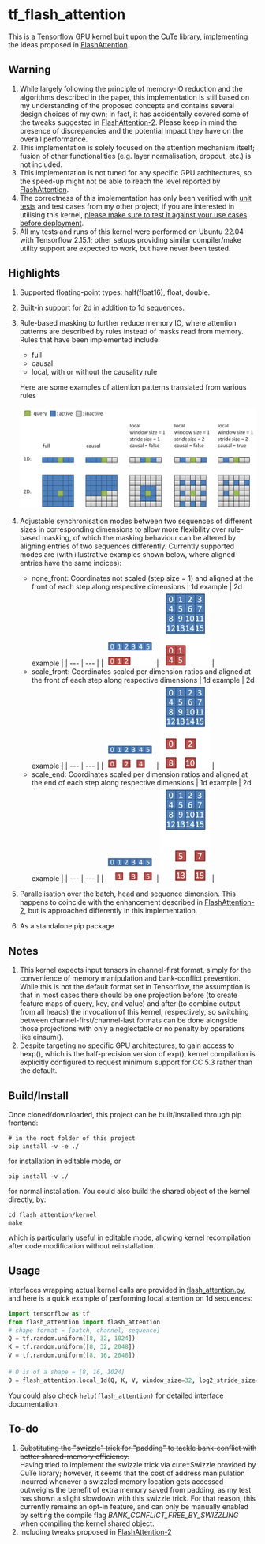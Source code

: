 # tf_flash_attention
This is a [Tensorflow](https://www.tensorflow.org/) GPU kernel built upon the [CuTe](https://github.com/NVIDIA/cutlass/blob/main/media/docs/cpp/cute/00_quickstart.md) library, implementing the ideas proposed in [FlashAttention](https://arxiv.org/abs/2205.14135).

## Warning
1. While largely following the principle of memory-IO reduction and the algorithms described in the paper, this implementation is still based on my understanding of the proposed concepts and contains several design choices of my own; in fact, it has accidentally covered some of the tweaks suggested in [FlashAttention-2](https://arxiv.org/abs/2307.08691).  Please keep in mind the presence of discrepancies and the potential impact they have on the overall performance.
2. This implementation is solely focused on the attention mechanism itself; fusion of other functionalities (e.g. layer normalisation, dropout, etc.) is not included.
3. This implementation is not tuned for any specific GPU architectures, so the speed-up might not be able to reach the level reported by [FlashAttention](https://arxiv.org/abs/2205.14135).
4. The correctness of this implementation has only been verified with [unit tests](flash_attention/tests) and test cases from my other project; if you are interested in utilising this kernel, <ins>please make sure to test it against your use cases before deployment</ins>.
5. All my tests and runs of this kernel were performed on Ubuntu 22.04 with Tensorflow 2.15.1; other setups providing similar compiler/make utility support are expected to work, but have never been tested.

## Highlights
1. Supported floating-point types: half(float16), float, double.
1. Built-in support for 2d in addition to 1d sequences.
2. Rule-based masking to further reduce memory IO, where attention patterns are described by rules instead of masks read from memory. Rules that have been implemented include:
   * full      
   * causal      
   * local, with or without the causality rule
   
   Here are some examples of attention patterns translated from various rules \
   \
   <img src="images/masking_rule_examples.jpg" alt="masking rule examples" width="800"/>
3. Adjustable synchronisation modes between two sequences of different sizes in corresponding dimensions to allow more flexibility over rule-based masking, of which the masking behaviour can be altered by aligning entries of two sequences differently. Currently supported modes are (with illustrative examples shown below, where aligned entries have the same indices):
   * none_front: Coordinates not scaled (step size = 1) and aligned at the front of each step along respective dimensions
      | 1d example | 2d example |
      | --- | --- |
      | <img src="images/none_front_1d.jpg" alt="two 1d sequence synchronised per none_front mode" width="100"/> | <img src="images/none_front_2d.jpg" alt="two 2d sequence synchronised per none_front mode" width="100"/> |
   * scale_front: Coordinates scaled per dimension ratios and aligned at the front of each step along respective dimensions
      | 1d example | 2d example |
      | --- | --- |
      | <img src="images/scale_front_1d.jpg" alt="two 1d sequence synchronised per scale_front mode" width="100"/> | <img src="images/scale_front_2d.jpg" alt="two 2d sequence synchronised per scale_front mode" width="100"/> |
   * scale_end: Coordinates scaled per dimension ratios and aligned at the end of each step along respective dimensions
      | 1d example | 2d example |
      | --- | --- |
      | <img src="images/scale_end_1d.jpg" alt="two 1d sequence synchronised per scale_end mode" width="100"/> | <img src="images/scale_end_2d.jpg" alt="two 2d sequence synchronised per scale_end mode" width="100"/> |   
 
4. Parallelisation over the batch, head and sequence dimension. This happens to coincide with the enhancement described in [FlashAttention-2](https://arxiv.org/abs/2307.08691), but is approached differently in this implementation.
5. As a standalone pip package

## Notes
1. This kernel expects input tensors in channel-first format, simply for the convenience of memory manipulation and bank-conflict prevention. While this is not the default format set in Tensorflow, the assumption is that in most cases there should be one projection before (to create feature maps of query, key, and value) and after (to combine output from all heads) the invocation of this kernel, respectively, so switching between channel-first/channel-last formats can be done alongside those projections with only a neglectable or no penalty by operations like einsum().
2. Despite targeting no specific GPU architectures, to gain access to hexp(), which is the half-precision version of exp(), kernel compilation is explicitly configured to request minimum support for CC 5.3 rather than the default.

## Build/Install
Once cloned/downloaded, this project can be built/installed through pip frontend:
```shell
# in the root folder of this project
pip install -v -e ./
```
for installation in editable mode, or
```shell
pip install -v ./
```
for normal installation. You could also build the shared object of the kernel directly, by:
```shell
cd flash_attention/kernel
make
```
which is particularly useful in editable mode, allowing kernel recompilation after code modification without reinstallation.

## Usage
Interfaces wrapping actual kernel calls are provided in [flash_attention.py](flash_attention/flash_attention.py), and here is a quick example of performing local attention on 1d sequences:
```python
import tensorflow as tf
from flash_attention import flash_attention
# shape format = [batch, channel, sequence]
Q = tf.random.uniform([8, 32, 1024])
K = tf.random.uniform([8, 32, 2048])
V = tf.random.uniform([8, 16, 2048])

# O is of a shape = [8, 16, 1024]
O = flash_attention.local_1d(Q, K, V, window_size=32, log2_stride_size=0, is_causal=False, sync_mode='scale_front')
```
You could also check `help(flash_attention)` for detailed interface documentation.

## To-do
1. ~~Substituting the "swizzle" trick for "padding" to tackle bank-conflict with better shared-memory efficiency.~~ \
   Having tried to implement the swizzle trick via cute::Swizzle provided by CuTe library; however, it seems that the cost of address manipulation incurred whenever a swizzled memory location gets accessed outweighs the benefit of extra memory saved from padding, as my test has shown a slight slowdown with this swizzle trick. For that reason, this currently remains an opt-in feature, and can only be manually enabled by setting the compile flag *BANK_CONFLICT_FREE_BY_SWIZZLING* when compiling the kernel shared object.
3. Including tweaks proposed in [FlashAttention-2](https://arxiv.org/abs/2307.08691)
